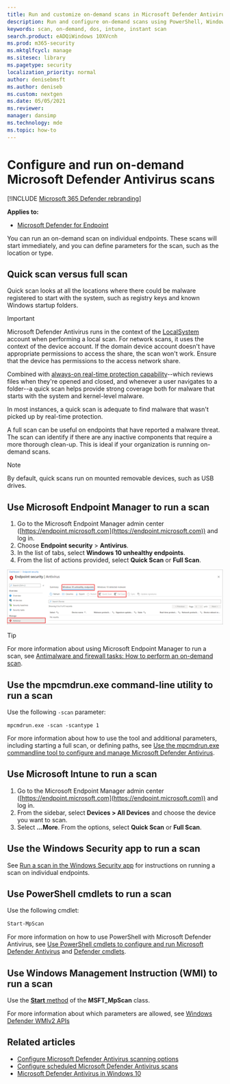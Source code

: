 ```yaml
---
title: Run and customize on-demand scans in Microsoft Defender Antivirus
description: Run and configure on-demand scans using PowerShell, Windows Management Instrumentation, or individually on endpoints with the Windows Security app
keywords: scan, on-demand, dos, intune, instant scan
search.product: eADQiWindows 10XVcnh
ms.prod: m365-security
ms.mktglfcycl: manage
ms.sitesec: library
ms.pagetype: security
localization_priority: normal
author: denisebmsft
ms.author: deniseb
ms.custom: nextgen
ms.date: 05/05/2021
ms.reviewer: 
manager: dansimp
ms.technology: mde
ms.topic: how-to
---
```


# Configure and run on-demand Microsoft Defender Antivirus scans

[!INCLUDE [Microsoft 365 Defender rebranding](../../includes/microsoft-defender.md)]

**Applies to:**

- [Microsoft Defender for Endpoint](/microsoft-365/security/defender-endpoint/)

You can run an on-demand scan on individual endpoints. These scans will start immediately, and you can define parameters for the scan, such as the location or type.

## Quick scan versus full scan

Quick scan looks at all the locations where there could be malware registered to start with the system, such as registry keys and known Windows startup folders.

> [!IMPORTANT]
> Microsoft Defender Antivirus runs in the context of the [LocalSystem](/windows/win32/services/localsystem-account) account when performing a local scan. For network scans, it uses the context of the device account. If the domain device account doesn't have appropriate permissions to access the share, the scan won't work. Ensure that the device has permissions to the access network share.

Combined with [always-on real-time protection capability](configure-real-time-protection-microsoft-defender-antivirus.md)--which reviews files when they're opened and closed, and whenever a user navigates to a folder--a quick scan helps provide strong coverage both for malware that starts with the system and kernel-level malware.  

In most instances, a quick scan is adequate to find malware that wasn't picked up by real-time protection.

A full scan can be useful on endpoints that have reported a malware threat. The scan can identify if there are any inactive components that require a more thorough clean-up. This is  ideal if your organization is running on-demand scans.

> [!NOTE]
> By default, quick scans run on mounted removable devices, such as USB drives.

## Use Microsoft Endpoint Manager to run a scan

1. Go to the Microsoft Endpoint Manager admin center ([https://endpoint.microsoft.com](https://endpoint.microsoft.com)) and log in.
2. Choose **Endpoint security** > **Antivirus**.
3. In the list of tabs, select **Windows 10 unhealthy endpoints**.
4. From the list of actions provided, select **Quick Scan** or **Full Scan**.

[ ![IMAGE](images/mem-antivirus-scan-on-demand.png) ](images/mem-antivirus-scan-on-demand.png#lightbox)

> [!TIP]
> For more information about using Microsoft Endpoint Manager to run a scan, see [Antimalware and firewall tasks: How to perform an on-demand scan](/configmgr/protect/deploy-use/endpoint-antimalware-firewall#how-to-perform-an-on-demand-scan-of-computers).

## Use the mpcmdrun.exe command-line utility to run a scan

Use the following `-scan` parameter:

```console
mpcmdrun.exe -scan -scantype 1
```

For more information about how to use the tool and additional parameters, including starting a full scan, or defining paths, see [Use the mpcmdrun.exe commandline tool to configure and manage Microsoft Defender Antivirus](command-line-arguments-microsoft-defender-antivirus.md).

## Use Microsoft Intune to run a scan

1. Go to the Microsoft Endpoint Manager admin center ([https://endpoint.microsoft.com](https://endpoint.microsoft.com)) and log in.
2. From the sidebar, select **Devices > All Devices** and choose the device you want to scan.
3. Select **...More**. From the options, select **Quick Scan** or **Full Scan**.

## Use the Windows Security app to run a scan

See [Run a scan in the Windows Security app](microsoft-defender-security-center-antivirus.md) for instructions on running a scan on individual endpoints.

## Use PowerShell cmdlets to run a scan

Use the following cmdlet:

```PowerShell
Start-MpScan
```

For more information on how to use PowerShell with Microsoft Defender Antivirus, see [Use PowerShell cmdlets to configure and run Microsoft Defender Antivirus](use-powershell-cmdlets-microsoft-defender-antivirus.md) and [Defender cmdlets](/powershell/module/defender/).

## Use Windows Management Instruction (WMI) to run a scan

Use the [**Start** method](/previous-versions/windows/desktop/defender/start-msft-mpscan) of the **MSFT_MpScan** class.

For more information about which parameters are allowed, see [Windows Defender WMIv2 APIs](/previous-versions/windows/desktop/defender/windows-defender-wmiv2-apis-portal)

## Related articles

- [Configure Microsoft Defender Antivirus scanning options](configure-advanced-scan-types-microsoft-defender-antivirus.md)
- [Configure scheduled Microsoft Defender Antivirus scans](scheduled-catch-up-scans-microsoft-defender-antivirus.md)
- [Microsoft Defender Antivirus in Windows 10](microsoft-defender-antivirus-in-windows-10.md)